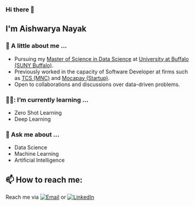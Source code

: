 ### Hi there 👋

## I'm Aishwarya Nayak

### :woman: A little about me ...

- Pursuing my [Master of Science in Data Science](https://catalogs.buffalo.edu/preview_program.php?catoid=2&poid=451&returnto=68) at [University at Buffalo (SUNY Buffalo)](https://www.buffalo.edu/).
- Previously worked in the capacity of Software Developer at firms such as [TCS (MNC)](https://www.tcs.com/) and [Mocapay (Startup)](https://mocapay.com/).
- Open to collaborations and discussions over data-driven problems.

### 👩‍🔬: I’m currently learning ...
- Zero Shot Learning
- Deep Learning

### :speech_balloon: Ask me about ...
- Data Science
- Machine Learning
- Artificial Intelligence

## 📫 How to reach me:
Reach me via [![Email](https://img.shields.io/badge/Email-nayakaishwarya12@yahoo.in-blue)](mailto:nayakaishwarya12@yahoo.in)
or [![LinkedIn](https://img.shields.io/badge/LinkedIn-profile-blue)](https://www.linkedin.com/in/aishwarya-nayak-/)
